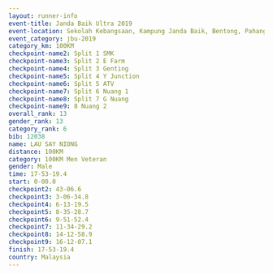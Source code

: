 ```yaml
---
layout: runner-info 
event-title: Janda Baik Ultra 2019
event-location: Sekolah Kebangsaan, Kampung Janda Baik, Bentong, Pahang, Malaysia
event_category: jbu-2019 
category_km: 100KM 
checkpoint-name2: Split 1 SMK 
checkpoint-name3: Split 2 E Farm 
checkpoint-name4: Split 3 Genting 
checkpoint-name5: Split 4 Y Junction 
checkpoint-name6: Split 5 ATV 
checkpoint-name7: Split 6 Nuang 1 
checkpoint-name8: Split 7 G Nuang 
checkpoint-name9: 8 Nuang 2 
overall_rank: 13
gender_rank: 13
category_rank: 6
bib: 12038
name: LAU SAY NIONG
distance: 100KM
category: 100KM Men Veteran
gender: Male
time: 17-53-19.4
start: 0-00.0
checkpoint2: 43-06.6
checkpoint3: 3-06-34.8
checkpoint4: 6-13-19.5
checkpoint5: 8-35-28.7
checkpoint6: 9-51-52.4
checkpoint7: 11-34-29.2
checkpoint8: 14-12-58.9
checkpoint9: 16-12-07.1
finish: 17-53-19.4
country: Malaysia
---
```

